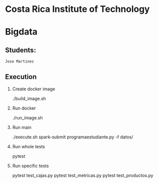 # Costa Rica Institute of Technology                         
# Bigdata


## Students:
```bash
Jose Martinez
```

## Execution

1. Create docker image

   ./build_image.sh

2. Run docker

   ./run_image.sh

3. Run main

   ./execute.sh
   spark-submit programaestudiante.py -f datos/

4. Run whole tests

   pytest

5. Run specific tests

   pytest test_cajas.py
   pytest test_metricas.py
   pytest test_productos.py